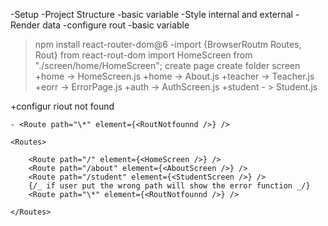 -Setup
-Project Structure
-basic variable
-Style internal and external
-Render data
-configure rout
-basic variable

> npm install react-router-dom@6
> -import {BrowserRoutm Routes, Rout} from react-rout-dom
> import HomeScreen from "./screen/home/HomeScreen";
> create page
> create folder screen
> +home -> HomeScreen.js
> +home -> About.js
> +teacher -> Teacher.js
> +eorr -> ErrorPage.js
> +auth -> AuthScreen.js
> +student - > Student.js

+configur riout not found

    - <Route path="\*" element={<RoutNotfounnd />} />

<BrowserRouter>

    <Routes>

        <Route path="/" element={<HomeScreen />} />
        <Route path="/about" element={<AboutScreen />} />
        <Route path="/student" element={<StudentScreen />} />
        {/_ if user put the wrong path will show the error function _/}
        <Route path="\*" element={<RoutNotfounnd />} />

    </Routes>

</BrowserRouter>
